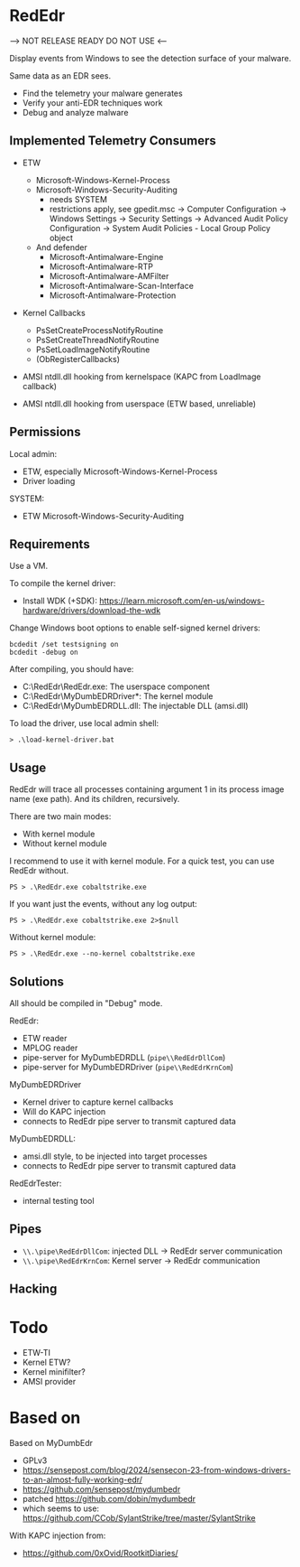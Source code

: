 # RedEdr

--> NOT RELEASE READY DO NOT USE <--

Display events from Windows to see the detection surface of your malware.

Same data as an EDR sees. 

* Find the telemetry your malware generates
* Verify your anti-EDR techniques work
* Debug and analyze malware


## Implemented Telemetry Consumers

* ETW
  * Microsoft-Windows-Kernel-Process
  * Microsoft-Windows-Security-Auditing
    * needs SYSTEM
    * restrictions apply, see gpedit.msc -> Computer Configuration -> Windows Settings -> Security Settings -> Advanced Audit Policy Configuration -> System Audit Policies - Local Group Policy object
  * And defender
    * Microsoft-Antimalware-Engine
    * Microsoft-Antimalware-RTP
    * Microsoft-Antimalware-AMFilter
    * Microsoft-Antimalware-Scan-Interface
    * Microsoft-Antimalware-Protection

* Kernel Callbacks
  * PsSetCreateProcessNotifyRoutine
  * PsSetCreateThreadNotifyRoutine
  * PsSetLoadImageNotifyRoutine
  * (ObRegisterCallbacks)

* AMSI ntdll.dll hooking from kernelspace (KAPC from LoadImage callback)
* AMSI ntdll.dll hooking from userspace (ETW based, unreliable)


## Permissions

Local admin:
* ETW, especially Microsoft-Windows-Kernel-Process
* Driver loading

SYSTEM:
* ETW Microsoft-Windows-Security-Auditing


## Requirements

Use a VM.

To compile the kernel driver: 
* Install WDK (+SDK): https://learn.microsoft.com/en-us/windows-hardware/drivers/download-the-wdk

Change Windows boot options to enable self-signed kernel drivers:
```
bcdedit /set testsigning on
bcdedit -debug on
```

After compiling, you should have: 
* C:\RedEdr\RedEdr.exe: The userspace component
* C:\RedEdr\MyDumbEDRDriver\*: The kernel module
* C:\RedEdr\MyDumbEDRDLL.dll: The injectable DLL (amsi.dll)


To load the driver, use local admin shell: 
```
> .\load-kernel-driver.bat
```


## Usage

RedEdr will trace all processes containing argument 1 in its process image name (exe path). And its children, recursively. 

There are two main modes: 
* With kernel module
* Without kernel module

I recommend to use it with kernel module. For a quick test, you can use RedEdr without. 


```
PS > .\RedEdr.exe cobaltstrike.exe
```

If you want just the events, without any log output:
```
PS > .\RedEdr.exe cobaltstrike.exe 2>$null
```


Without kernel module: 
```
PS > .\RedEdr.exe --no-kernel cobaltstrike.exe
```


## Solutions

All should be compiled in "Debug" mode. 

RedEdr: 
* ETW reader
* MPLOG reader
* pipe-server for MyDumbEDRDLL (`pipe\\RedEdrDllCom`)
* pipe-server for MyDumbEDRDriver (`pipe\\RedEdrKrnCom`)

MyDumbEDRDriver
* Kernel driver to capture kernel callbacks
* Will do KAPC injection
* connects to RedEdr pipe server to transmit captured data

MyDumbEDRDLL: 
* amsi.dll style, to be injected into target processes
* connects to RedEdr pipe server to transmit captured data

RedEdrTester: 
* internal testing tool


## Pipes

* `\\.\pipe\RedEdrDllCom`: injected DLL -> RedEdr server communication
* `\\.\pipe\RedEdrKrnCom`: Kernel server -> RedEdr communication


## Hacking



# Todo

* ETW-TI
* Kernel ETW?
* Kernel minifilter?
* AMSI provider


# Based on

Based on MyDumbEdr
* GPLv3
* https://sensepost.com/blog/2024/sensecon-23-from-windows-drivers-to-an-almost-fully-working-edr/
* https://github.com/sensepost/mydumbedr
* patched https://github.com/dobin/mydumbedr
* which seems to use: https://github.com/CCob/SylantStrike/tree/master/SylantStrike

With KAPC injection from:
* https://github.com/0xOvid/RootkitDiaries/

